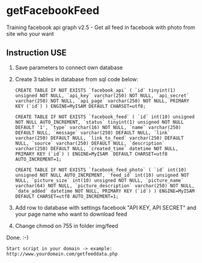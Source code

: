 # getFacebookFeed
Training facebook api graph v2.5 - Get all feed in facebook with photo from site who your want

## Instruction USE

1. Save parameters to connect own database
2. Create 3 tables in database from sql code below:

    ```CREATE TABLE IF NOT EXISTS `facebook_api` (
      `id` tinyint(1) unsigned NOT NULL,
      `api_key` varchar(250) NOT NULL,
      `api_secret` varchar(250) NOT NULL,
      `api_page` varchar(250) NOT NULL,
      PRIMARY KEY (`id`)
    ) ENGINE=MyISAM DEFAULT CHARSET=utf8;```

    ```CREATE TABLE IF NOT EXISTS `facebook_feed` (
      `id` int(10) unsigned NOT NULL AUTO_INCREMENT,
      `status` tinyint(1) unsigned NOT NULL DEFAULT '1',
      `type` varchar(16) NOT NULL,
      `name` varchar(250) DEFAULT NULL,
      `message` varchar(250) DEFAULT NULL,
      `link` varchar(250) DEFAULT NULL,
      `link_to_feed` varchar(250) DEFAULT NULL,
      `source` varchar(250) DEFAULT NULL,
      `description` varchar(250) DEFAULT NULL,
      `created_time` datetime NOT NULL,
      PRIMARY KEY (`id`)
    ) ENGINE=MyISAM  DEFAULT CHARSET=utf8 AUTO_INCREMENT=1;```

    ```CREATE TABLE IF NOT EXISTS `facebook_feed_photo` (
      `id` int(10) unsigned NOT NULL AUTO_INCREMENT,
      `feed_id` int(10) unsigned NOT NULL,
      `picture_size` int(10) unsigned NOT NULL,
      `picture_name` varchar(64) NOT NULL,
      `picture_description` varchar(250) NOT NULL,
      `date_added` datetime NOT NULL,
      PRIMARY KEY (`id`)
    ) ENGINE=MyISAM  DEFAULT CHARSET=utf8 AUTO_INCREMENT=1;```

3. Add row to database with settings facebook "API KEY, API SECRET" and your page name who want to download feed
4. Change chmod on 755 in folder img/feed

Done. :-)

    Start script in your domain -> example: http://www.yourdomain.com/getfeeddata.php